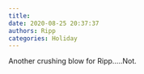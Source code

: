 ```yaml
---
title: 
date: 2020-08-25 20:37:37
authors: Ripp
categories: Holiday
---
```


 Another crushing blow for Ripp.....Not.